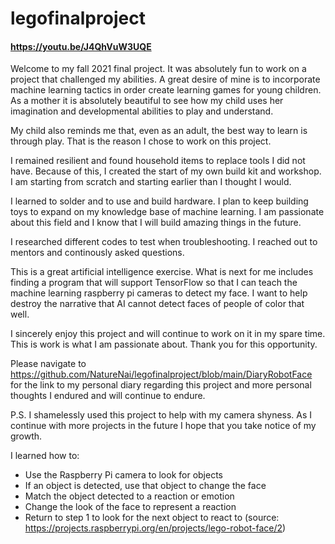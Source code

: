 # legofinalproject
#### https://youtu.be/J4QhVuW3UQE ####
Welcome to my fall 2021 final project.
It was absolutely fun to work on a project that challenged my abilities.
A great desire of mine is to incorporate machine learning tactics in order create learning games for young children. 
As a mother it is absolutely beautiful to see how my child uses her imagination and developmental abilities to play and understand.

My child also reminds me that, even as an adult, the best way to learn is through play. 
That is the reason I chose to work on this project.

I remained resilient and found household items to replace tools I did not have. 
Because of this, I created the start of my own build kit and workshop.
I am starting from scratch and starting earlier than I thought I would.

I learned to solder and to use and build hardware.
I plan to keep building toys to expand on my knowledge base of machine learning.
I am passionate about this field and I know that I will build amazing things in the future.

I researched different codes to test when troubleshooting.
I reached out to mentors and continously asked questions.

This is a great artificial intelligence exercise.
What is next for me includes finding a program that will support TensorFlow so that I can teach the machine learning raspberry pi cameras
to detect my face. I want to help destroy the narrative that AI cannot detect faces of people of color that well.

I sincerely enjoy this project and will continue to work on it in my spare time. This is work is what I am passionate about. Thank you for this opportunity.

Please navigate to https://github.com/NatureNai/legofinalproject/blob/main/DiaryRobotFace for the link to my personal diary regarding this project and more personal thoughts I endured and will continue to endure.

P.S. I shamelessly used this project to help with my camera shyness. As I continue with more projects in the future I hope that you take notice of my growth.

I learned how to:
- Use the Raspberry Pi camera to look for objects
- If an object is detected, use that object to change the face
- Match the object detected to a reaction or emotion
- Change the look of the face to represent a reaction
- Return to step 1 to look for the next object to react to
(source: https://projects.raspberrypi.org/en/projects/lego-robot-face/2)
